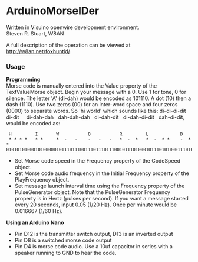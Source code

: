# ArduinoMorseIDer
Written in Visuino openwire development environment.<br>
Steven R. Stuart, W8AN

A full description of the operation can be viewed at http://w8an.net/foxhuntid/

### Usage
**Programming**<br>
Morse code is manually entered into the Value property of the TextValueMorse object. Begin your message with a 0. Use 1 for tone, 0 for silence. The letter 'A' (di-dah) would be encoded as 101110. A dot (10) then a dash (1110). Use two zeros (00) for an inter-word space and four zeros (0000) to separate words. So 'hi world' which sounds like this: di-di-di-dit &nbsp; di-dit &nbsp; &nbsp; di-dah-dah &nbsp; dah-dah-dah &nbsp; di-dah-dit &nbsp; di-dah-di-dit &nbsp; dah-di-dit, would be encoded as:
```
 H         I       W           O           R         L            D
 * * * *   * *     *  -   -    -   -   -   *  -  *   *  -  * *    -  * * 
0101010100010100000101110111001110111011100101110100010111010100011101010
```

- Set Morse code speed in the Frequency property of the CodeSpeed object.
- Set Morse code audio frequency in the Initial Frequency property of the PlayFrequency object.
- Set message launch interval time using the Frequency property of the PulseGenerator object. Note that the PulseGenerator Frequency property is in Hertz (pulses per second). If you want a message started every 20 seconds, input 0.05 (1/20 Hz). Once per minute would be 0.016667 (1/60 Hz).

**Using an Arduino Nano**<br>
- Pin D12 is the transmitter switch output, D13 is an inverted output
- Pin D8 is a switched morse code output
- Pin D4 is morse code audio. Use a 10uf capacitor in series with a speaker running to GND to hear the code.


